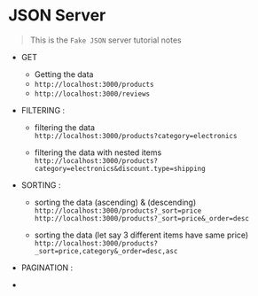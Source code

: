 # JSON Server
> This is the ` Fake JSON ` server tutorial notes 

- GET
    - Getting the data 
    - ` http://localhost:3000/products ` 
    - ` http://localhost:3000/reviews `

- FILTERING : 
    - filtering the data \
    ` http://localhost:3000/products?category=electronics `

    - filtering the data with nested items \
    ` http://localhost:3000/products?category=electronics&discount.type=shipping `


- SORTING :
    - sorting the data (ascending) & (descending) \
    ` http://localhost:3000/products?_sort=price ` \
    ` http://localhost:3000/products?_sort=price&_order=desc `

    - sorting the data (let say 3 different items have same price) \
    ` http://localhost:3000/products?_sort=price,category&_order=desc,asc `


- PAGINATION :
- 
